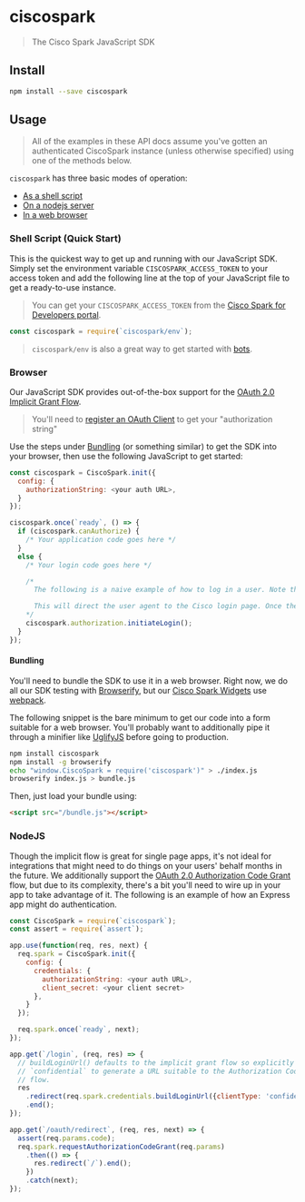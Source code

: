 # ciscospark

> The Cisco Spark JavaScript SDK

## Install

```bash
npm install --save ciscospark
```

## Usage

> All of the examples in these API docs assume you've gotten an authenticated CiscoSpark instance (unless otherwise specified) using one of the methods below.

`ciscospark` has three basic modes of operation:

- [As a shell script](#shell-script-quick-start)
- [On a nodejs server](#nodejs)
- [In a web browser](#browser)

### Shell Script (Quick Start)

This is the quickest way to get up and running with our JavaScript SDK. Simply set the environment variable `CISCOSPARK_ACCESS_TOKEN` to your access token and add the following line at the top of your JavaScript file to get a ready-to-use instance.

> You can get your `CISCOSPARK_ACCESS_TOKEN` from the [Cisco Spark for Developers portal](https://developer.ciscospark.com).

```js
const ciscospark = require(`ciscospark/env`);
```

> `ciscospark/env` is also a great way to get started with [bots](https://developer.ciscospark.com/bots.html).

### Browser

Our JavaScript SDK provides out-of-the-box support for the [OAuth 2.0 Implicit Grant Flow](https://tools.ietf.org/html/rfc6749#section-4.2).

> You'll need to [register an OAuth Client](https://developer.ciscospark.com/add-integration.html) to get your "authorization string"

Use the steps under [Bundling](#bundling) (or something similar) to get the SDK into your browser, then use the following JavaScript to get started:

```js
const ciscospark = CiscoSpark.init({
  config: {
    authorizationString: <your auth URL>,
  }
});

ciscospark.once(`ready`, () => {
  if (ciscospark.canAuthorize) {
    /* Your application code goes here */
  }
  else {
    /* Your login code goes here */

    /*
      The following is a naive example of how to log in a user. Note that login should probably require a user action, otherwise errors can lead you into an infinite redirect loop.

      This will direct the user agent to the Cisco login page. Once the user logs in, they'll be redirected back to your app and the SDK will handle parsing the URL.
    */
    ciscospark.authorization.initiateLogin();
  }
});

```

#### Bundling

You'll need to bundle the SDK to use it in a web browser. Right now, we do all our SDK testing with [Browserify](http://browserify.org/), but our [Cisco Spark Widgets](https://github.com/ciscospark/react-ciscospark) use [webpack](https://webpack.github.io/).

The following snippet is the bare minimum to get our code into a form suitable for a web browser. You'll probably want to additionally pipe it through a minifier like [UglifyJS](https://github.com/mishoo/UglifyJS2) before going to production.

```bash
npm install ciscospark
npm install -g browserify
echo "window.CiscoSpark = require('ciscospark')" > ./index.js
browserify index.js > bundle.js
```

Then, just load your bundle using:

```html
<script src="/bundle.js"></script>
```

### NodeJS

Though the implicit flow is great for single page apps, it's not ideal for integrations that might need to do things on your users' behalf months in the future. We additionally support the [OAuth 2.0 Authorization Code Grant](https://tools.ietf.org/html/rfc6749#section-4.1) flow, but due to its complexity, there's a bit you'll need to wire up in your app to take advantage of it. The following is an example of how an Express app might do authentication.

```js
const CiscoSpark = require(`ciscospark`);
const assert = require(`assert`);

app.use(function(req, res, next) {
  req.spark = CiscoSpark.init({
    config: {
      credentials: {
        authorizationString: <your auth URL>,
        client_secret: <your client secret>
      },
    }
  });

  req.spark.once(`ready`, next);
});

app.get(`/login`, (req, res) => {
  // buildLoginUrl() defaults to the implicit grant flow so explicitly pass
  // `confidential` to generate a URL suitable to the Authorization Code grant
  // flow.
  res
    .redirect(req.spark.credentials.buildLoginUrl({clientType: 'confidential'}))
    .end();
});

app.get(`/oauth/redirect`, (req, res, next) => {
  assert(req.params.code);
  req.spark.requestAuthorizationCodeGrant(req.params)
    .then(() => {
      res.redirect(`/`).end();
    })
    .catch(next);
});
```